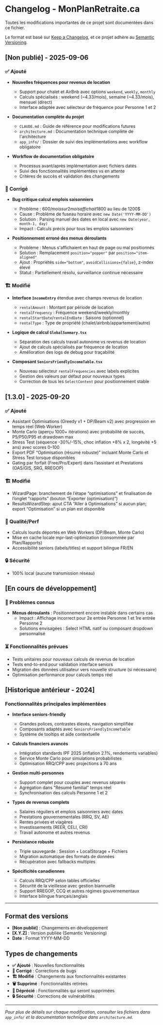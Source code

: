 # Changelog - MonPlanRetraite.ca

Toutes les modifications importantes de ce projet sont documentées dans ce fichier.

Le format est basé sur [Keep a Changelog](https://keepachangelog.com/fr/1.0.0/),
et ce projet adhère au [Semantic Versioning](https://semver.org/spec/v2.0.0.html).

## [Non publié] - 2025-09-06

### ✅ Ajouté
- **Nouvelles fréquences pour revenus de location**
  - Support pour chalet et AirBnb avec options `weekend`, `weekly`, `monthly`
  - Calculs spécialisés : weekend (~4.33/mois), semaine (~4.33/mois), mensuel (direct)
  - Interface adaptée avec sélecteur de fréquence pour Personne 1 et 2

- **Documentation complète du projet**
  - `CLAUDE.md` : Guide de référence pour modifications futures
  - `architecture.md` : Documentation technique complète de l'architecture
  - `app_info/` : Dossier de suivi des implémentations avec workflow obligatoire

- **Workflow de documentation obligatoire**
  - Processus avant/après implémentation avec fichiers datés
  - Suivi des fonctionnalités implémentées vs en attente
  - Critères de succès et validation des changements

### 🔧 Corrigé
- **Bug critique calcul emplois saisonniers**
  - Problème : 600$/mois sur 2 mois affichait 1800$ au lieu de 1200$
  - Cause : Problème de fuseau horaire avec `new Date('YYYY-MM-DD')`
  - Solution : Parsing manuel des dates en local avec `new Date(year, month-1, day)`
  - Impact : Calculs précis pour tous les emplois saisonniers

- **Positionnement erroné des menus déroulants**
  - Problème : Menus s'affichaient en haut de page ou mal positionnés
  - Solution : Remplacement `position="popper"` par `position="item-aligned"`
  - Ajout : Propriétés `side="bottom"`, `avoidCollisions={false}`, z-index élevé
  - Statut : Partiellement résolu, surveillance continue nécessaire

### 🏗️ Modifié
- **Interface `IncomeEntry`** étendue avec champs revenus de location
  - `rentalAmount` : Montant par période de location
  - `rentalFrequency` : Fréquence weekend/weekly/monthly
  - `rentalStartDate`/`rentalEndDate` : Saisons (optionnel)
  - `rentalType` : Type de propriété (chalet/airbnb/appartement/autre)

- **Logique de calcul `GlobalSummary.tsx`**
  - Séparation des calculs travail autonome vs revenus de location
  - Ajout de calculs spécialisés par fréquence de location
  - Amélioration des logs de debug pour traçabilité

- **Composant `SeniorsFriendlyIncomeTable.tsx`**
  - Nouveau sélecteur `rentalFrequencies` avec labels explicites
  - Gestion des valeurs par défaut pour nouveaux types
  - Correction de tous les `SelectContent` pour positionnement stable

## [1.3.0] - 2025-09-20

### ✅ Ajouté
- Assistant Optimisations (Greedy v1 + DP/Beam v2) avec progression en temps réel (Web Worker)
- Monte Carlo (aperçu 1000+ itérations) avec probabilité de succès, P5/P50/P95 et drawdown max
- Stress Test (séquence -30%/-15%, choc inflation +8% x 2, longévité +5 ans) avec scores 0–100
- Export PDF “Optimisation (résumé robuste)” incluant Monte Carlo et Stress Test lorsque disponibles
- Gating par forfait (Free/Pro/Expert) dans l’assistant et Prestations (OAS/GIS, SRG, RREGOP)

### 🏗️ Modifié
- WizardPage: branchement de l’étape “optimisations” et finalisation de l’onglet “rapports” (bouton “Exporter (optimisation)”)
- ResultsWizardStep: ajout CTA “Aller à Optimisations” si aucun plan; export “Optimisation” si un plan est disponible

### 🔧 Qualité/Perf
- Calculs lourds déportés en Web Workers (DP/Beam, Monte Carlo)
- Mise en cache locale mpr-last-optimization (consommée par Plan/Rapports)
- Accessibilité seniors (labels/titles) et support bilingue FR/EN

### 🔒 Sécurité
- 100% local (aucune transmission réseau)

## [En cours de développement]

### 🚧 Problèmes connus
- **Menus déroulants** : Positionnement encore instable dans certains cas
  - Impact : Affichage incorrect pour 2e entrée Personne 1 et 1re entrée Personne 2
  - Solutions envisagées : Select HTML natif ou composant dropdown personnalisé

### ⏳ Fonctionnalités prévues
- Tests unitaires pour nouveaux calculs de revenus de location
- Tests end-to-end pour validation interface seniors
- Migration des données utilisateur vers nouvelle structure (si nécessaire)
- Optimisation performance pour calculs temps réel

## [Historique antérieur - 2024]

### Fonctionnalités principales implémentées
- **Interface seniors-friendly**
  - Grandes polices, contrastes élevés, navigation simplifiée
  - Composants adaptés avec `SeniorsFriendlyIncomeTable`
  - Système de tooltips et aide contextuelle

- **Calculs financiers avancés**
  - Intégration standards IPF 2025 (inflation 2.1%, rendements variables)
  - Service Monte Carlo pour simulations probabilistes
  - Optimisation RRQ/CPP avec projections à 70 ans

- **Gestion multi-personnes**
  - Support complet pour couples avec revenus séparés
  - Agrégation dans "Résumé familial" temps réel
  - Synchronisation des calculs Personne 1 et 2

- **Types de revenus complets**
  - Salaires réguliers et emplois saisonniers avec dates
  - Prestations gouvernementales (RRQ, SV, AE) 
  - Rentes privées et viagères
  - Investissements (REER, CELI, CRI)
  - Travail autonome et autres revenus

- **Persistance robuste**
  - Triple sauvegarde : Session + LocalStorage + Fichiers
  - Migration automatique des formats de données
  - Récupération avec fallbacks multiples

- **Spécificités canadiennes**
  - Calculs RRQ/CPP selon tables officielles
  - Sécurité de la vieillesse avec gestion biannuelle
  - Support RREGOP, CCQ et autres régimes gouvernementaux
  - Interface bilingue français/anglais

---

## Format des versions

- **[Non publié]** : Changements en développement
- **[X.Y.Z]** : Version publiée (Semantic Versioning)
- **Date** : Format YYYY-MM-DD

## Types de changements

- **✅ Ajouté** : Nouvelles fonctionnalités
- **🔧 Corrigé** : Corrections de bugs
- **🏗️ Modifié** : Changements aux fonctionnalités existantes
- **🗑️ Supprimé** : Fonctionnalités retirées
- **🚧 Déprécié** : Fonctionnalités qui seront supprimées
- **🔒 Sécurité** : Corrections de vulnérabilités

---

*Pour plus de détails sur chaque modification, consulter les fichiers dans `app_info/` et la documentation technique dans `architecture.md`.*
